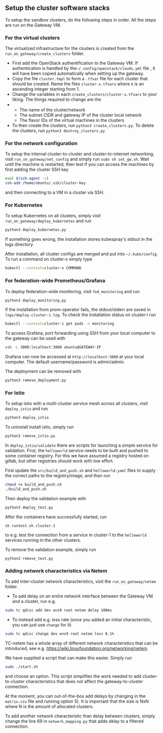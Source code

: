 ## Setup the cluster software stacks

To setup the sandbox clusters, do the following steps in order. All the steps are run on the Gateway VM.

### For the virtual clusters
The virtualized infrastructure for the clusters is created from the  `run_on_gateway/create_clusters` folder.

- First add the OpenStack authentification to the Gateway VM. If authentication is handled by the`~/.config/openstack/clouds.yml` file , it will have been copied automatically when setting up the gateway.
- Copy the file `cluster.tmpl` to form a `.tfvar` file for each cluster that should be created. Name the files `cluster-x.tfvars` where x is an ascending integer starting from 1. 
- Change the variables in each `create_clusters/cluster-x.tfvars` to your liking. The things required to change are the 
- * The name of the cluster/network
  * The subnet CIDR and gateway IP of the cluster local network
  * The flavor IDs of the virtual machines in the clusters
- To then create the clusters, run `python3 create_clusters.py`. To delete the clusters, run `python3 destroy_clusters.py`

### For the network configuration

To setup the internal cluster-to-cluster and cluster-to-internet networking, visit `run_on_gateway/net_config` and simply run `sudo sh set_gw.sh`.  Wait until the machine is restarted, then test if you can access the machines by first adding the cluster SSH key

```bash
eval $(ssh-agent -s)
ssh-add /home/ubuntu/.ssh/cluster-key
```

and then connecting to a VM in a cluster via SSH. 

### For Kubernetes

To setup Kubernetes on all clusters, simply visit `run_on_gateway/deploy_kubernetes` and run

```bash
python3 deploy_kubernetes.py
```

If something goes wrong, the installation stores kubespray's stdout in the logs directory.

After installation, all cluster configs are merged and put into `~/.kube/config`. To run a command on cluster-x simply type

```bash
kubectl --context=cluster-x COMMAND
```

### For federation-wide Prometheus/Grafana
To deploy federation-wide monitoring, visit `fed_monitoring` and run

```bash
python3 deploy_monitoring.py
```

If the installation from prom-operator fails, the stdout/stderr are saved in `logs/deploy-cluster-i.log`. To check the installation status on cluster-i run

```bash
kubectl --context=cluster-i get pods -n monitoring
```

To access Grafana, port forwarding using SSH from your local computer to the gateway can be used with

```bash
ssh -L 3000:localhost:3000 ubuntu@GATEWAY-IP
```

Grafana can now be accessed at `http://localhost:3000` at your local computer. The default username/password is admin/admin.

The deployment can be removed with

```bash
python3 remove_deployment.py
```

### For Istio

To setup istio with a multi-cluster service mesh across all clusters, visit `deploy_istio` and run

```bash
python3 deploy_istio
```

To uninstall install istio, simply run

```bash
python3 remove_istio.py
```

In `deploy_istio/validate` there are scripts for launching a simple service for validation. First, the `helloworld` service needs to be built and pushed to some container registry. For this we have assumed a registry hosted on gitlab, but other registries should work with low effort.

First update the `src/build_and_push.sh` and `helloworld.yaml` files to supply the correct paths to the registry/image, and then run

```bash
chmod +x build_and_push.sh
./build_and_push.sh
```

Then deploy the validation example with

```bash
python3 deploy_test.py
```

After the containers have successfully started, run

```
sh runtest.sh cluster-1
```

to e.g. test the connection from a service in cluster-1 to the `helloworld` services running in the other clusters. 

To remove the validation example, simply run

```
python3 remove_test.py
```

### Adding network characteristics via Netem

To add inter-cluster network characteristics, visit the `run_on_gateway/netem` folder.

* To add delay on an entire network interface between the Gateway VM and a cluster, run e.g.

```bash
sudo tc qdisc add dev ens9 root netem delay 100ms
```

* To instead add e.g. loss rate (once you added an initial characteristic, you can just use `change` for it)

```bash
sudo tc qdisc change dev ens9 root netem loss 0.1%
```

TC-netem has a whole array of different network characteristics that can be introduced, see e.g. https://wiki.linuxfoundation.org/networking/netem.

We have supplied a script that can make this easier. Simply run

```bash
sudo ./start.sh
```

and choose an option. This script simplifies the work needed to add cluster-to-cluster characteristics  that does not affect the gateway-to-cluster connection. 

At the moment, you can out-of-the-box add delays by changing in the `matrix.csv` file and running option 5). It is important that the size is NxN where N is the amount of allocated clusters. 

To add another network characteristic than delay between clusters, simply change the line 69 in `network_mapping.py` that adds delay to a filtered connection.  